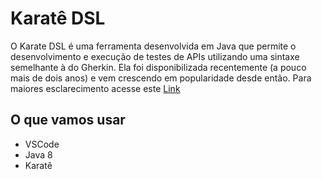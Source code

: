 # Karatê DSL
O Karate DSL é uma ferramenta desenvolvida em Java que permite o desenvolvimento e execução de testes de APIs utilizando uma sintaxe semelhante à do Gherkin. Ela foi disponibilizada recentemente (a pouco mais de dois anos) e vem crescendo em popularidade desde então. Para maiores esclarecimento acesse este [Link](https://github.com/karatelabs/karate)

## O que vamos usar

* VSCode
* Java 8
* Karatê


